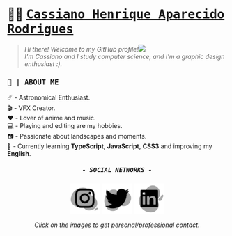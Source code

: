 
# 🐱‍💻 <samp><a href="https://www.linkedin.com/in/giovannamoeller/">Cassiano Henrique Aparecido Rodrigues</a></samp>

>_Hi there! Welcome to my GitHub profile!<img width="20px" src="https://github.com/kszinhu/kszinhu/blob/master/sources/Hi.gif"><br>
I'm Cassiano and I study computer science, and I'm a graphic design enthusiast :)._

### <samp>📃 | ABOUT ME</samp>
<p>
	☄️ - Astronomical Enthusiast.<br>
	🎬 - VFX Creator.<br> 
	❤️ - Lover of anime and music.<br>
	💻 - Playing and editing are my hobbies.<br>
	📷 - Passionate about landscapes and moments.<br>
	🌱 - Currently learning <strong>TypeScript</strong>, <strong>JavaScript</strong>, <strong>CSS3</strong> and improving my <strong>English</strong>.<br>
</p>

<h5 align="center"><samp>- SOCIAL NETWORKS -</samp></h5>
<p align="center">
	<a href="https://www.instagram.com/kszinhu/"><img width="70px" src="sources/lg-Instagram.png"></a>
	<a href="https://twitter.com/Kch0w1"><img width="70px" src="sources/lg-Twitter.png"></a>
	<a href="https://www.linkedin.com/in/cassiano-rodrigues-28bb8b16a/" textAlign="center"><img width="70px" src="sources/lg-Link.png"></a>
</p>
<p align="center"><i>Click on the images to get personal/professional contact.</i></p>
